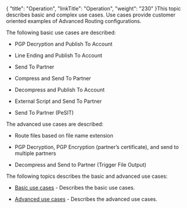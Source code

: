 {
    "title": "Operation",
    "linkTitle": "Operation",
    "weight": "230"
}This topic describes basic and complex use cases. Use cases provide customer oriented examples of Advanced Routing configurations.

The following basic use cases are described:

-   PGP Decryption and Publish To Account
-   Line Ending and Publish To Account
-   Send To Partner
-   Compress and Send To Partner
-   Decompress and Publish To Account
-   External Script and Send To Partner
-   Send To Partner (PeSIT)

The advanced use cases are described:

-   Route files based on file name extension
-   PGP Decryption, PGP Encryption (partner’s certificate), and send to multiple partners
-   Decompress and Send to Partner (Trigger File Output)

The following topics describes the basic and advanced use cases:

-   [Basic use cases](c_st_basic_use_cases) - Describes the basic use cases.
-   [Advanced use cases](c_st_advanced_use_cases) - Describes the advanced use cases.
